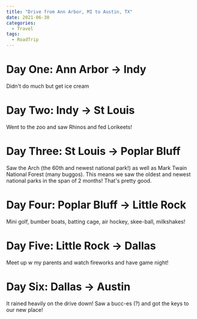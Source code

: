 ```yaml
---
title: "Drive from Ann Arbor, MI to Austin, TX"
date: 2021-06-30
categories:
  - Travel
tags:
  - RoadTrip
---
```


# Day One: Ann Arbor -> Indy
Didn't do much but get ice cream

# Day Two: Indy -> St Louis
Went to the zoo and saw Rhinos and fed Lorikeets!

# Day Three: St Louis -> Poplar Bluff
Saw the Arch (the 60th and newest national park!) as well as Mark Twain National Forest (many buggos). This means we saw the oldest and newest national parks in the span of 2 months! That's pretty good.

# Day Four: Poplar Bluff -> Little Rock
Mini golf, bumber boats, batting cage, air hockey, skee-ball, milkshakes!

# Day Five: Little Rock -> Dallas
Meet up w my parents and watch fireworks and have game night!

# Day Six: Dallas -> Austin
It rained heavily on the drive down! Saw a bucc-es (?) and got the keys to our new place!
